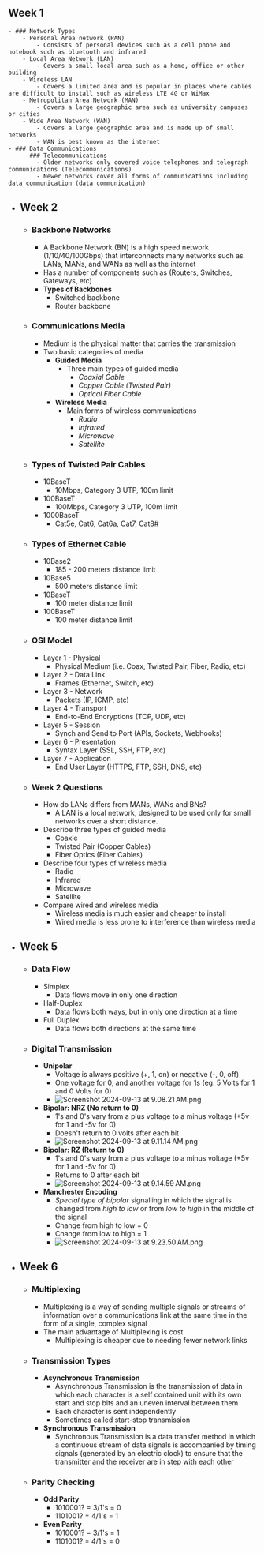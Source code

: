 ## Week 1
	- ### Network Types
		- Personal Area network (PAN)
			- Consists of personal devices such as a cell phone and notebook such as bluetooth and infrared
		- Local Area Network (LAN)
			- Covers a small local area such as a home, office or other building
		- Wireless LAN
			- Covers a limited area and is popular in places where cables are difficult to install such as wireless LTE 4G or WiMax
		- Metropolitan Area Network (MAN)
			- Covers a large geographic area such as university campuses or cities
		- Wide Area Network (WAN)
			- Covers a large geographic area and is made up of small networks
			- WAN is best known as the internet
	- ### Data Communications
		- ### Telecommunications
			- Older networks only covered voice telephones and telegraph communications (Telecommunications)
			- Newer networks cover all forms of communications including data communication (data communication)
- ## Week 2
	- ### Backbone Networks
		- A Backbone Network (BN) is a high speed network (1/10/40/100Gbps) that interconnects many networks such as LANs, MANs, and WANs as well as the internet
		- Has a number of components such as (Routers, Switches, Gateways, etc)
		- **Types of Backbones**
			- Switched backbone
			- Router backbone
	- ### Communications Media
		- Medium is the physical matter that carries the transmission
		- Two basic categories of media
			- **Guided Media**
				- Three main types of guided media
					- *Coaxial Cable*
					- *Copper Cable (Twisted Pair)*
					- *Optical Fiber Cable*
			- **Wireless Media**
				- Main forms of wireless communications
					- *Radio*
					- *Infrared*
					- *Microwave*
					- *Satellite*
	- ### Types of Twisted Pair Cables
		- 10BaseT
			- 10Mbps, Category 3 UTP, 100m limit
		- 100BaseT
			- 100Mbps, Category 3 UTP, 100m limit
		- 1000BaseT
			- Cat5e, Cat6, Cat6a, Cat7, Cat8#
	- ### Types of Ethernet Cable
		- 10Base2
			- 185 - 200 meters distance limit
		- 10Base5
			- 500 meters distance limit
		- 10BaseT
			- 100 meter distance limit
		- 100BaseT
			- 100 meter distance limit
	- ### OSI Model
		- Layer 1 - Physical
			- Physical Medium (i.e. Coax, Twisted Pair, Fiber, Radio, etc)
		- Layer 2 - Data Link
			- Frames (Ethernet, Switch, etc)
		- Layer 3 - Network
			- Packets (IP, ICMP, etc)
		- Layer 4 - Transport
			- End-to-End Encryptions (TCP, UDP, etc)
		- Layer 5 - Session
			- Synch and Send to Port (APIs, Sockets, Webhooks)
		- Layer 6 - Presentation
			- Syntax Layer (SSL, SSH, FTP, etc)
		- Layer 7 - Application
			- End User Layer (HTTPS, FTP, SSH, DNS, etc)
	- ### Week 2 Questions
		- How do LANs differs from MANs, WANs and BNs?
			- A LAN is a local network, designed to be used only for small networks over a short distance.
		- Describe three types of guided media
			- Coaxle
			- Twisted Pair (Copper Cables)
			- Fiber Optics (Fiber Cables)
		- Describe four types of wireless media
			- Radio
			- Infrared
			- Microwave
			- Satellite
		- Compare wired and wireless media
			- Wireless media is much easier and cheaper to install
			- Wired media is less prone to interference than wireless media
- ## Week 5
	- ### Data Flow
		- Simplex
			- Data flows move in only one direction
		- Half-Duplex
			- Data flows both ways, but in only one direction at a time
		- Full Duplex
			- Data flows both directions at the same time
	- ### Digital Transmission
		- **Unipolar**
			- Voltage is always positive (+, 1, on) or negative (-, 0, off)
			- One voltage for 0, and another voltage for 1s (eg. 5 Volts for 1 and 0 Volts for 0)
			- ![Screenshot 2024-09-13 at 9.08.21 AM.png](../assets/Screenshot_2024-09-13_at_9.08.21 AM_1726175307282_0.png)
		- **Bipolar: NRZ (No return to 0)**
			- 1's and 0's vary from a plus voltage to a minus voltage (+5v for 1 and -5v for 0)
			- Doesn't return to 0 volts after each bit
			- ![Screenshot 2024-09-13 at 9.11.14 AM.png](../assets/Screenshot_2024-09-13_at_9.11.14 AM_1726175478571_0.png)
		- **Bipolar: RZ (Return to 0)**
			- 1's and 0's vary from a plus voltage to a minus voltage (+5v for 1 and -5v for 0)
			- Returns to 0 after each bit
			- ![Screenshot 2024-09-13 at 9.14.59 AM.png](../assets/Screenshot_2024-09-13_at_9.14.59 AM_1726175703067_0.png)
		- **Manchester Encoding**
			- *Special type of bipolar* signalling in which the signal is changed from *high to low* or from *low to high* in the middle of the signal
			- Change from high to low = 0
			- Change from low to high = 1
			- ![Screenshot 2024-09-13 at 9.23.50 AM.png](../assets/Screenshot_2024-09-13_at_9.23.50 AM_1726176232615_0.png)
- ## Week 6
	- ### Multiplexing
		- Multiplexing is a way of sending multiple signals or streams of information over a communications link at the same time in the form of a single, complex signal
		- The main advantage of Multiplexing is cost
			- Multiplexing is cheaper due to needing fewer network links
	- ### Transmission Types
		- **Asynchronous Transmission**
			- Asynchronous Transmission is the transmission of data in which each character is a self contained unit with its own start and stop bits and an uneven interval between them
			- Each character is sent independently
			- Sometimes called start-stop transmission
		- **Synchronous Transmission**
			- Synchronous Transmission is a data transfer method in which a continuous stream of data signals is accompanied by timing signals (generated by an electric clock) to ensure that the transmitter and the receiver are in step with each other
	- ### Parity Checking
		- **Odd Parity**
			- 1010001? = 3/1's = 0
			- 1101001? = 4/1's = 1
		- **Even Parity**
			- 1010001? = 3/1's = 1
			- 1101001? = 4/1's = 0